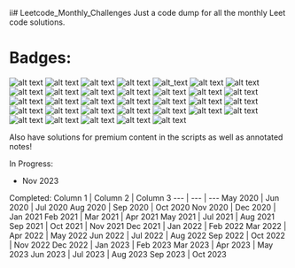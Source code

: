 ii# Leetcode_Monthly_Challenges
Just a code dump for all the monthly Leet code solutions. 

# Badges:

![alt text](https://github.com/janmichael88/Leetcode_Monthly_Challenges/blob/master/Badges/dcc-2021-1.png) 
![alt text](https://github.com/janmichael88/Leetcode_Monthly_Challenges/blob/master/Badges/dcc-2021-2.png)
![alt text](https://github.com/janmichael88/Leetcode_Monthly_Challenges/blob/master/Badges/dcc-2021-3.png)
![alt text](https://github.com/janmichael88/Leetcode_Monthly_Challenges/blob/master/Badges/dcc-2021-4.png)
![alt_text](https://github.com/janmichael88/Leetcode_Monthly_Challenges/blob/master/Badges/dcc-2021-5.png)
![alt text](https://github.com/janmichael88/Leetcode_Monthly_Challenges/blob/master/Badges/dcc-2021-7.png)
![alt text](https://github.com/janmichael88/Leetcode_Monthly_Challenges/blob/master/Badges/dcc-2021-8.png)
![alt text](https://github.com/janmichael88/Leetcode_Monthly_Challenges/blob/master/Badges/dcc-2021-9.png)
![alt text](https://github.com/janmichael88/Leetcode_Monthly_Challenges/blob/master/Badges/dcc-2021-10.png)
![alt text](https://github.com/janmichael88/Leetcode_Monthly_Challenges/blob/master/Badges/dcc-2021-11.png)
![alt text](https://github.com/janmichael88/Leetcode_Monthly_Challenges/blob/master/Badges/dcc-2021-12.png)
![alt text](https://github.com/janmichael88/Leetcode_Monthly_Challenges/blob/master/Badges/dcc-2022-1.png)
![alt text](https://github.com/janmichael88/Leetcode_Monthly_Challenges/blob/master/Badges/dcc-2022-2.png)
![alt text](https://github.com/janmichael88/Leetcode_Monthly_Challenges/blob/master/Badges/dcc-2022-3.png)
![alt text](https://github.com/janmichael88/Leetcode_Monthly_Challenges/blob/master/Badges/dcc-2022-4.png)
![alt text](https://github.com/janmichael88/Leetcode_Monthly_Challenges/blob/master/Badges/dcc-2022-5.png)
![alt text](https://github.com/janmichael88/Leetcode_Monthly_Challenges/blob/master/Badges/dcc-2022-6.png)
![alt text](https://github.com/janmichael88/Leetcode_Monthly_Challenges/blob/master/Badges/dcc-2022-7.png)
![alt text](https://github.com/janmichael88/Leetcode_Monthly_Challenges/blob/master/Badges/dcc-2022-8.png)
![alt text](https://github.com/janmichael88/Leetcode_Monthly_Challenges/blob/master/Badges/dcc-2022-9.png)
![alt text](https://github.com/janmichael88/Leetcode_Monthly_Challenges/blob/master/Badges/dcc-2022-10.png)
![alt text](https://github.com/janmichael88/Leetcode_Monthly_Challenges/blob/master/Badges/dcc-2022-11.png)
![alt text](https://github.com/janmichael88/Leetcode_Monthly_Challenges/blob/master/Badges/dcc-2022-12.png)
![alt text](https://github.com/janmichael88/Leetcode_Monthly_Challenges/blob/master/Badges/2023-01.gif)
![alt text](https://github.com/janmichael88/Leetcode_Monthly_Challenges/blob/master/Badges/2023-02.gif)
![alt text](https://github.com/janmichael88/Leetcode_Monthly_Challenges/blob/master/Badges/2023-03.gif)
![alt text](https://github.com/janmichael88/Leetcode_Monthly_Challenges/blob/master/Badges/2023-04.gif)
![alt text](https://github.com/janmichael88/Leetcode_Monthly_Challenges/blob/master/Badges/2023-05.gif)
![alt text](https://github.com/janmichael88/Leetcode_Monthly_Challenges/blob/master/Badges/2023-06.gif)
![alt text](https://github.com/janmichael88/Leetcode_Monthly_Challenges/blob/master/Badges/2023-07.gif)
![alt text](https://github.com/janmichael88/Leetcode_Monthly_Challenges/blob/master/Badges/2023-08.gif)
![alt text](https://github.com/janmichael88/Leetcode_Monthly_Challenges/blob/master/Badges/2023-09.gif)
![alt text](https://github.com/janmichael88/Leetcode_Monthly_Challenges/blob/master/Badges/2023-10.gif)

Also have solutions for premium content in the scripts as well as annotated notes!

In Progress:
* Nov 2023

Completed:
Column 1 | Column 2 | Column 3
--- | --- | ---
May 2020 | Jun 2020 | Jul 2020
Aug 2020 | Sep 2020 | Oct 2020
Nov 2020 | Dec 2020 | Jan 2021
Feb 2021 | Mar 2021 | Apr 2021
May 2021 | Jul 2021 | Aug 2021
Sep 2021 | Oct 2021 | Nov 2021
Dec 2021 | Jan 2022 | Feb 2022
Mar 2022 | Apr 2022 | May 2022
Jun 2022 | Jul 2022 | Aug 2022
Sep 2022 | Oct 2022 | Nov 2022
Dec 2022 | Jan 2023 | Feb 2023
Mar 2023 | Apr 2023 | May 2023
Jun 2023 | Jul 2023 | Aug 2023
Sep 2023 | Oct 2023



